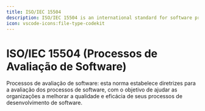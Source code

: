 ```yaml
---
title: ISO/IEC 15504
description: ISO/IEC 15504 is an international standard for software process assessment.
icon: vscode-icons:file-type-codekit
---
```


# ISO/IEC 15504 (Processos de Avaliação de Software)

Processos de avaliação de software: esta norma estabelece diretrizes para a avaliação dos processos de software, com o objetivo de ajudar as organizações a melhorar a qualidade e eficácia de seus processos de desenvolvimento de software.